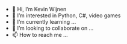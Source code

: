 - 👋 Hi, I’m Kevin Wijnen
- 👀 I’m interested in Python, C#, video games
- 🌱 I’m currently learning ...
- 💞️ I’m looking to collaborate on ...
- 📫 How to reach me ...

<!---
kevin-wijnen/kevin-wijnen is a ✨ special ✨ repository because its `README.md` (this file) appears on your GitHub profile.
You can click the Preview link to take a look at your changes.
--->
